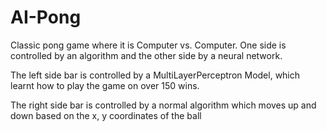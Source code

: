 # AI-Pong
Classic pong game where it is Computer vs. Computer. One side is controlled by an algorithm and the other side by a neural network.

The left side bar is controlled by a MultiLayerPerceptron Model, which learnt how to play the game on over 150 wins.

The right side bar is controlled by a normal algorithm which moves up and down based on the x, y coordinates of the ball
